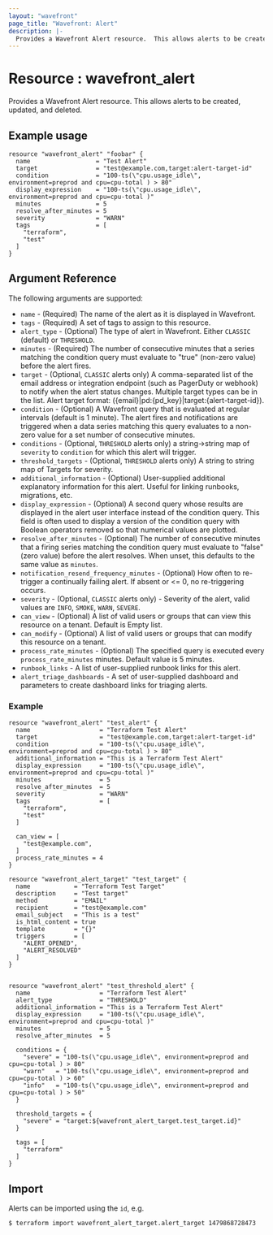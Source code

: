 ```yaml
---
layout: "wavefront"
page_title: "Wavefront: Alert"
description: |-
  Provides a Wavefront Alert resource.  This allows alerts to be created, updated, and deleted.
---
```


# Resource : wavefront_alert

Provides a Wavefront Alert resource. This allows alerts to be created, updated, and deleted.

## Example usage

```hcl
resource "wavefront_alert" "foobar" {
  name                  = "Test Alert"
  target                = "test@example.com,target:alert-target-id"
  condition             = "100-ts(\"cpu.usage_idle\", environment=preprod and cpu=cpu-total ) > 80"
  display_expression    = "100-ts(\"cpu.usage_idle\", environment=preprod and cpu=cpu-total )"
  minutes               = 5
  resolve_after_minutes = 5
  severity              = "WARN"
  tags                  = [
    "terraform",
    "test"
  ]
}
```

## Argument Reference

The following arguments are supported:

* `name` - (Required) The name of the alert as it is displayed in Wavefront.
* `tags` - (Required) A set of tags to assign to this resource.
* `alert_type` - (Optional) The type of alert in Wavefront. Either `CLASSIC` (default)
  or `THRESHOLD`.
* `minutes` - (Required) The number of consecutive minutes that a series matching the condition query must
  evaluate to "true" (non-zero value) before the alert fires.
* `target` - (Optional, `CLASSIC` alerts only) A comma-separated list of the email address or integration endpoint
  (such as PagerDuty or webhook) to notify when the alert status changes. Multiple target types can be in the list.
  Alert target format: ({email}|pd:{pd_key}|target:{alert-target-id}).
* `condition` - (Optional) A Wavefront query that is evaluated at regular intervals (default is 1 minute).
  The alert fires and notifications are triggered when a data series matching this query evaluates
  to a non-zero value for a set number of consecutive minutes.
* `conditions` - (Optional, `THRESHOLD` alerts only) a string->string map of `severity` to `condition`
  for which this alert will trigger.
* `threshold_targets` - (Optional, `THRESHOLD` alerts only) A string to string map of Targets for severity.
* `additional_information` - (Optional) User-supplied additional explanatory information for this alert.
  Useful for linking runbooks, migrations, etc.
* `display_expression` - (Optional) A second query whose results are displayed in the alert user
  interface instead of the condition query. This field is often used to display a version
  of the condition query with Boolean operators removed so that numerical values are plotted.
* `resolve_after_minutes` - (Optional) The number of consecutive minutes that a firing series matching the condition
  query must evaluate to "false" (zero value) before the alert resolves. When unset, this defaults to
  the same value as `minutes`.
* `notification_resend_frequency_minutes` - (Optional) How often to re-trigger a continually failing alert.
  If absent or <= 0, no re-triggering occurs.
* `severity` - (Optional, `CLASSIC` alerts only) - Severity of the alert, valid values are `INFO`, `SMOKE`, `WARN`, `SEVERE`.
* `can_view` - (Optional) A list of valid users or groups that can view this resource on a tenant. Default is Empty list.
* `can_modify` - (Optional) A list of valid users or groups that can modify this resource on a tenant.
* `process_rate_minutes` - (Optional) The specified query is executed every `process_rate_minutes` minutes. Default value is 5 minutes.
* `runbook_links` - A list of user-supplied runbook links for this alert.
* `alert_triage_dashboards` - A set of user-supplied dashboard and parameters to create dashboard links for triaging alerts.

### Example

```hcl
resource "wavefront_alert" "test_alert" {
  name                   = "Terraform Test Alert"
  target                 = "test@example.com,target:alert-target-id"
  condition              = "100-ts(\"cpu.usage_idle\", environment=preprod and cpu=cpu-total ) > 80"
  additional_information = "This is a Terraform Test Alert"
  display_expression     = "100-ts(\"cpu.usage_idle\", environment=preprod and cpu=cpu-total )"
  minutes                = 5
  resolve_after_minutes  = 5
  severity               = "WARN"
  tags                   = [
    "terraform",
    "test"
  ]

  can_view = [
    "test@example.com",
  ]
  process_rate_minutes = 4
}

resource "wavefront_alert_target" "test_target" {
  name            = "Terraform Test Target"
  description     = "Test target"
  method          = "EMAIL"
  recipient       = "test@example.com"
  email_subject   = "This is a test"
  is_html_content = true
  template        = "{}"
  triggers        = [
    "ALERT_OPENED",
    "ALERT_RESOLVED"
  ]
}


resource "wavefront_alert" "test_threshold_alert" {
  name                   = "Terraform Test Alert"
  alert_type             = "THRESHOLD"
  additional_information = "This is a Terraform Test Alert"
  display_expression     = "100-ts(\"cpu.usage_idle\", environment=preprod and cpu=cpu-total )"
  minutes                = 5
  resolve_after_minutes  = 5

  conditions = {
    "severe" = "100-ts(\"cpu.usage_idle\", environment=preprod and cpu=cpu-total ) > 80"
    "warn"   = "100-ts(\"cpu.usage_idle\", environment=preprod and cpu=cpu-total ) > 60"
    "info"   = "100-ts(\"cpu.usage_idle\", environment=preprod and cpu=cpu-total ) > 50"
  }

  threshold_targets = {
    "severe" = "target:${wavefront_alert_target.test_target.id}"
  }

  tags = [
    "terraform"
  ]
}
```

## Import

Alerts can be imported using the `id`, e.g.

```
$ terraform import wavefront_alert_target.alert_target 1479868728473
```